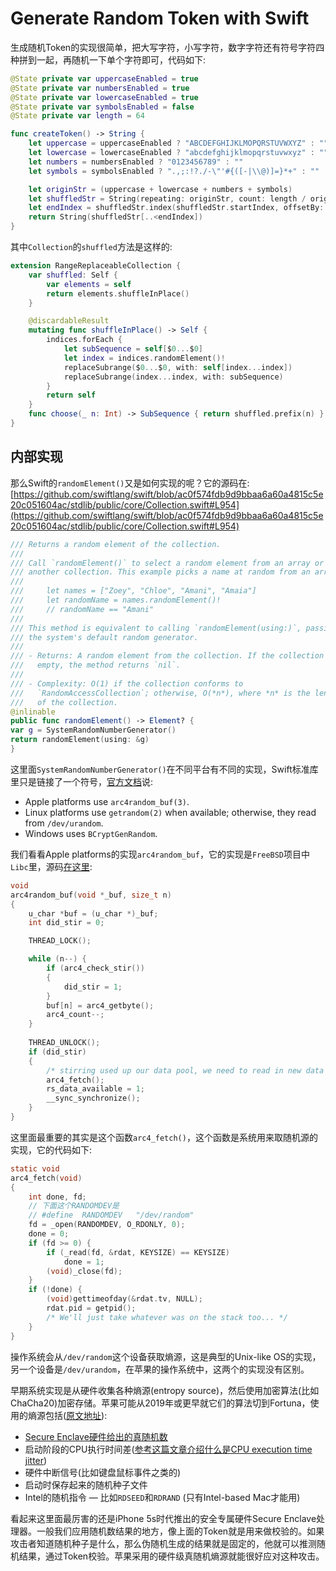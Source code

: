 # Generate Random Token with Swift

生成随机Token的实现很简单，把大写字符，小写字符，数字字符还有符号字符四种拼到一起，再随机一下单个字符即可，代码如下:

```swift
@State private var uppercaseEnabled = true
@State private var numbersEnabled = true
@State private var lowercaseEnabled = true
@State private var symbolsEnabled = false
@State private var length = 64

func createToken() -> String {
    let uppercase = uppercaseEnabled ? "ABCDEFGHIJKLMOPQRSTUVWXYZ" : ""
    let lowercase = lowercaseEnabled ? "abcdefghijklmopqrstuvwxyz" : ""
    let numbers = numbersEnabled ? "0123456789" : ""
    let symbols = symbolsEnabled ? ".,;:!?./-\"'#{([-|\\@)]=}*+" : ""

    let originStr = (uppercase + lowercase + numbers + symbols)
    let shuffledStr = String(repeating: originStr, count: length / originStr.count + 1).shuffled
    let endIndex = shuffledStr.index(shuffledStr.startIndex, offsetBy: length)
    return String(shuffledStr[..<endIndex])
}
```

其中`Collection`的`shuffled`方法是这样的:

```swift
extension RangeReplaceableCollection {
    var shuffled: Self {
        var elements = self
        return elements.shuffleInPlace()
    }

    @discardableResult
    mutating func shuffleInPlace() -> Self {
        indices.forEach {
            let subSequence = self[$0...$0]
            let index = indices.randomElement()!
            replaceSubrange($0...$0, with: self[index...index])
            replaceSubrange(index...index, with: subSequence)
        }
        return self
    }
    func choose(_ n: Int) -> SubSequence { return shuffled.prefix(n) }
}
```

## 内部实现

那么Swift的`randomElement()`又是如何实现的呢？它的源码在: [https://github.com/swiftlang/swift/blob/ac0f574fdb9d9bbaa6a60a4815c5e20c051604ac/stdlib/public/core/Collection.swift#L954](https://github.com/swiftlang/swift/blob/ac0f574fdb9d9bbaa6a60a4815c5e20c051604ac/stdlib/public/core/Collection.swift#L954)

```swift
/// Returns a random element of the collection.
///
/// Call `randomElement()` to select a random element from an array or
/// another collection. This example picks a name at random from an array:
///
///     let names = ["Zoey", "Chloe", "Amani", "Amaia"]
///     let randomName = names.randomElement()!
///     // randomName == "Amani"
///
/// This method is equivalent to calling `randomElement(using:)`, passing in
/// the system's default random generator.
///
/// - Returns: A random element from the collection. If the collection is
///   empty, the method returns `nil`.
///
/// - Complexity: O(1) if the collection conforms to
///   `RandomAccessCollection`; otherwise, O(*n*), where *n* is the length
///   of the collection.
@inlinable
public func randomElement() -> Element? {
var g = SystemRandomNumberGenerator()
return randomElement(using: &g)
}
```

这里面`SystemRandomNumberGenerator()`在不同平台有不同的实现，Swift标准库里只是链接了一个符号，[官方文档](https://developer.apple.com/documentation/swift/systemrandomnumbergenerator)说:

- Apple platforms use `arc4random_buf(3)`.
- Linux platforms use `getrandom(2)` when available; otherwise, they read from `/dev/urandom`.
- Windows uses `BCryptGenRandom`.

我们看看Apple platforms的实现`arc4random_buf`，它的实现是`FreeBSD`项目中`Libc`里，源码[在这里](https://opensource.apple.com/source/Libc/Libc-825.26/gen/FreeBSD/arc4random.c.auto.html):

```c
void
arc4random_buf(void *_buf, size_t n)
{
	u_char *buf = (u_char *)_buf;
	int did_stir = 0;

	THREAD_LOCK();

	while (n--) {
		if (arc4_check_stir())
		{
			did_stir = 1;
		}
		buf[n] = arc4_getbyte();
		arc4_count--;
	}
	
	THREAD_UNLOCK();
	if (did_stir)
	{
		/* stirring used up our data pool, we need to read in new data outside of the lock */
		arc4_fetch();
		rs_data_available = 1;
		__sync_synchronize();
	}
}
```

这里面最重要的其实是这个函数`arc4_fetch()`，这个函数是系统用来取随机源的实现，它的代码如下:

```c
static void
arc4_fetch(void)
{
	int done, fd;
    // 下面这个RANDOMDEV是
    // #define	RANDOMDEV	"/dev/random"
	fd = _open(RANDOMDEV, O_RDONLY, 0);
	done = 0;
	if (fd >= 0) {
		if (_read(fd, &rdat, KEYSIZE) == KEYSIZE)
			done = 1;
		(void)_close(fd);
	} 
	if (!done) {
		(void)gettimeofday(&rdat.tv, NULL);
		rdat.pid = getpid();
		/* We'll just take whatever was on the stack too... */
	}
}
```

操作系统会从`/dev/random`这个设备获取熵源，这是典型的Unix-like OS的实现，另一个设备是`/dev/urandom`，在苹果的操作系统中，这两个的实现没有区别。

早期系统实现是从硬件收集各种熵源(entropy source)，然后使用加密算法(比如ChaCha20)加密存储。苹果可能从2019年或更早就它们的算法切到Fortuna，使用的熵源包括([原文地址](https://support.apple.com/en-ie/guide/security/seca0c73a75b/web)):

- [Secure Enclave硬件给出的真随机数](https://support.apple.com/en-ie/guide/security/sec59b0b31ff/web)
- 启动阶段的CPU执行时间差([参考这篇文章介绍什么是CPU execution time jitter](https://lwn.net/Articles/642166/))
- 硬件中断信号(比如键盘鼠标事件之类的)
- 启动时保存起来的随机种子文件
- Intel的随机指令 — 比如`RDSEED`和`RDRAND` (只有Intel-based Mac才能用)

看起来这里面最厉害的还是iPhone 5s时代推出的安全专属硬件Secure Enclave处理器。一般我们应用随机数结果的地方，像上面的Token就是用来做校验的。如果攻击者知道随机种子是什么，那么伪随机生成的结果就是固定的，他就可以推测随机结果，通过Token校验。苹果采用的硬件级真随机熵源就能很好应对这种攻击。